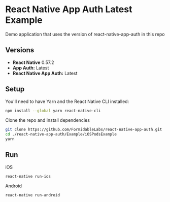 # React Native App Auth Latest Example

Demo application that uses the version of react-native-app-auth in this repo

## Versions
- **React Native** 0.57.2
- **App Auth:** Latest
- **React Native App Auth:** Latest

## Setup

You'll need to have Yarn and the React Native CLI installed:

```sh
npm install --global yarn react-native-cli
```

Clone the repo and install dependencies

```sh
git clone https://github.com/FormidableLabs/react-native-app-auth.git
cd ./react-native-app-auth/Example/iOSPodsExample
yarn
```

## Run

iOS
```
react-native run-ios
```

Android
```
react-native run-android
```
